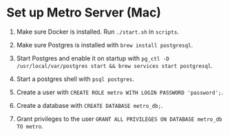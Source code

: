 # Set up Metro Server (Mac)

1. Make sure Docker is installed. Run `./start.sh` in `scripts`.

2. Make sure Postgres is installed with `brew install postgresql`.

3. Start Postgres and enable it on startup with `pg_ctl -D /usr/local/var/postgres start && brew services start postgresql`.

4. Start a postgres shell with `psql postgres`.

5. Create a user with `CREATE ROLE metro WITH LOGIN PASSWORD 'password';`.

6. Create a database with `CREATE DATABASE metro_db;`.

7. Grant privileges to the user `GRANT ALL PRIVILEGES ON DATABASE metro_db TO metro`.
